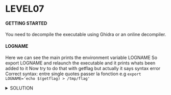 <h1>LEVEL07</h1>


<h4>GETTING STARTED</h4>

You need to decompile the executable using Ghidra or an online decompiler.  

<h4>LOGNAME</h4>

Here we can see the main prints the environment variable LOGNAME
So export LOGNAME and relaunch the executable and it prints whats been added to it
Now try to do that with getflag but actually it says syntax error
Correct syntax: entre single quotes passer la fonction e.g `export LOGNAME='echo $(getflag) > /tmp/flag'`

<details><summary> SOLUTION </summary>
  
* `su level07`

<p align="center">
👑 fiumuikeil55xe9cu4dood66h 👑
</p>
                                           
</details>

